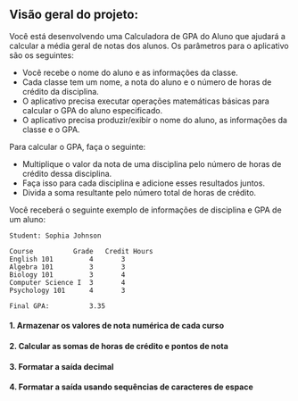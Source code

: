 ## Visão geral do projeto:

Você está desenvolvendo uma Calculadora de GPA do Aluno que ajudará a calcular a média geral de notas dos alunos. Os parâmetros para o aplicativo são os seguintes:

- Você recebe o nome do aluno e as informações da classe.
- Cada classe tem um nome, a nota do aluno e o número de horas de crédito da disciplina.
- O aplicativo precisa executar operações matemáticas básicas para calcular o GPA do aluno especificado.
- O aplicativo precisa produzir/exibir o nome do aluno, as informações da classe e o GPA.  

Para calcular o GPA, faça o seguinte:

- Multiplique o valor da nota de uma disciplina pelo número de horas de crédito dessa disciplina.
- Faça isso para cada disciplina e adicione esses resultados juntos.
- Divida a soma resultante pelo número total de horas de crédito.  

Você receberá o seguinte exemplo de informações de disciplina e GPA de um aluno:
~~~
Student: Sophia Johnson

Course          Grade   Credit Hours	
English 101         4       3
Algebra 101         3       3
Biology 101         3       4
Computer Science I  3       4
Psychology 101      4       3

Final GPA:          3.35
~~~

#### 1. Armazenar os valores de nota numérica de cada curso
#### 2. Calcular as somas de horas de crédito e pontos de nota
#### 3. Formatar a saída decimal
#### 4. Formatar a saída usando sequências de caracteres de espace